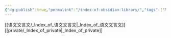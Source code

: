 ```yaml
---
{"dg-publish":true,"permalink":"/index-of-obsidian-library/","tags":["MOC","gardenEntry","gardenEntry"]}
---
```



 [[语文文言文/_Index_of_语文文言文\|_Index_of_语文文言文]]
 [[private/_Index_of_private\|_Index_of_private]]

